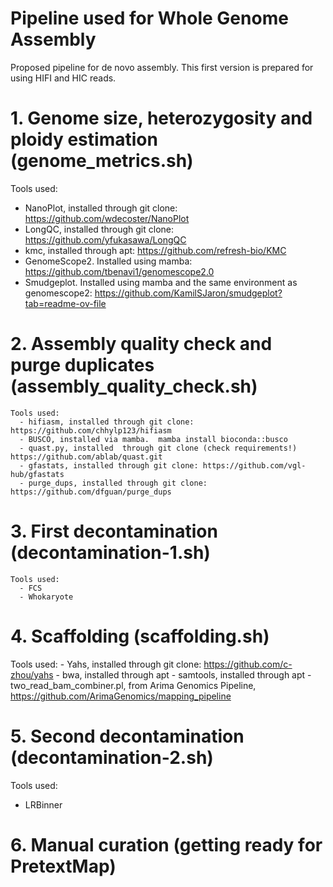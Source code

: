 # Pipeline used for Whole Genome Assembly
Proposed pipeline for de novo assembly. This first version is prepared for using HIFI and HIC reads.

# 1. Genome size,  heterozygosity and ploidy estimation (genome_metrics.sh)
   Tools used:
* NanoPlot, installed through git clone: https://github.com/wdecoster/NanoPlot
* LongQC, installed through git clone: https://github.com/yfukasawa/LongQC
* kmc, installed through apt: https://github.com/refresh-bio/KMC
* GenomeScope2. Installed using mamba: https://github.com/tbenavi1/genomescope2.0
* Smudgeplot. Installed using mamba and the same environment as genomescope2: https://github.com/KamilSJaron/smudgeplot?tab=readme-ov-file
      
# 2. Assembly quality check and purge duplicates (assembly_quality_check.sh) 
    Tools used:
      - hifiasm, installed through git clone:  https://github.com/chhylp123/hifiasm
      - BUSCO, installed via mamba.  mamba install bioconda::busco
      - quast.py, installed  through git clone (check requirements!)  https://github.com/ablab/quast.git
      - gfastats, installed through git clone: https://github.com/vgl-hub/gfastats
      - purge_dups, installed through git clone: https://github.com/dfguan/purge_dups
    
# 3. First decontamination (decontamination-1.sh)
    Tools used:
      - FCS
      - Whokaryote
      
# 4. Scaffolding (scaffolding.sh)
   Tools used:
    - Yahs, installed through git clone: https://github.com/c-zhou/yahs
    - bwa, installed through apt
    - samtools, installed through apt
    - two_read_bam_combiner.pl, from Arima Genomics Pipeline,  https://github.com/ArimaGenomics/mapping_pipeline

# 5. Second decontamination (decontamination-2.sh)
  Tools used:
  - LRBinner

# 6. Manual curation (getting ready for PretextMap)

    
